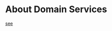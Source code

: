 ﻿# About Domain Services

[see](https://docs.microsoft.com/en-us/nuget/nuget-org/package-readme-on-nuget-org)